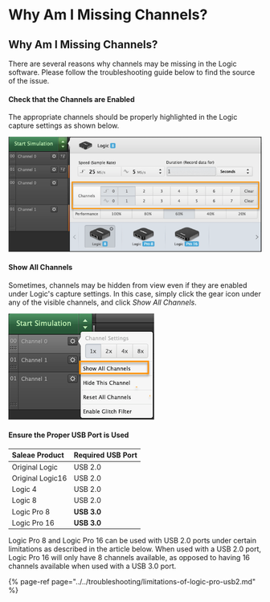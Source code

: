 # Why Am I Missing Channels?

## Why Am I Missing Channels?

There are several reasons why channels may be missing in the Logic software. Please follow the troubleshooting guide below to find the source of the issue.

#### Check that the Channels are Enabled

The appropriate channels should be properly highlighted in the Logic capture settings as shown below.

![Enable channels under Logic&apos;s capture settings](../../.gitbook/assets/2018-10-09_1353.png)

#### Show All Channels

Sometimes, channels may be hidden from view even if they are enabled under Logic's capture settings. In this case, simply click the gear icon under any of the visible channels, and click _Show All Channels_.

![](../../.gitbook/assets/2018-10-09_1359.png)

#### Ensure the Proper USB Port is Used

| Saleae Product | Required USB Port |
| :--- | :--- |
| Original Logic | USB 2.0 |
| Original Logic16 | USB 2.0 |
| Logic 4 | USB 2.0 |
| Logic 8 | USB 2.0 |
| Logic Pro 8 | **USB 3.0** |
| Logic Pro 16 | **USB 3.0** |

Logic Pro 8 and Logic Pro 16 can be used with USB 2.0 ports under certain limitations as described in the article below. When used with a USB 2.0 port, Logic Pro 16 will only have 8 channels available, as opposed to having 16 channels available when used with a USB 3.0 port.

{% page-ref page="../../troubleshooting/limitations-of-logic-pro-usb2.md" %}



